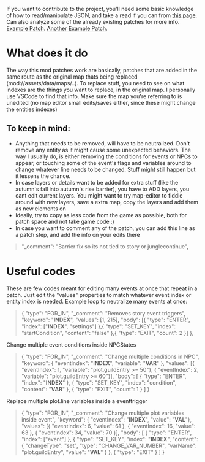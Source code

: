 If you want to contribute to the project, you'll need some basic knowledge of how to read/manipulate JSON, and take a read if you can from [this page](https://wiki.c2dl.info/Patching#Patch_Steps). Can also analyze some of the already existing patches for more info. 
[Example Patch](https://github.com/buanjautista/cc-open-world/blob/main/assets/data/maps/forest/path-10-hidden.json.patch). 
[Another Example Patch](https://github.com/buanjautista/cc-open-world/blob/main/assets/data/maps/jungle/dng/dng-crossing.json.patch).


# What does it do
The way this mod patches work are basically, patches that are added in the same route as the original map thats being replaced (mod://assets/data/maps/..). 
To replace stuff, you need to see on what indexes are the things you want to replace, in the original map. I personally use VSCode to find that info. Make sure the map you're referring to is unedited (no map editor small edits/saves either, since these might change the entities indexes)

## To keep in mind:
- Anything that needs to be removed, will have to be neutralized. Don't remove any entity as it might cause some unexpected behaviors. The way I usually do, is either removing the conditions for events or NPCs to appear, or touching some of the event's flags and variables around to change whatever line needs to be changed. Stuff might still happen but it lessens the chance.
- In case layers or details want to be added for extra stuff (like the autumn's fall into autumn's rise barrier), you have to ADD layers, you cant edit current layers. You might want to try map-editor to fiddle around with new layers, save a extra map, copy the layers and add them as new elements on
- Ideally, try to copy as less code from the game as possible, both for patch space and not take game code :)
- In case you want to comment any of the patch, you can add this line as a patch step, and add the info on your edits there
> "_comment": "Barrier fix so its not tied to story or junglecontinue",



# Useful codes
These are few codes meant for editing many events at once that repeat in a patch. Just edit the "values" properties to match whatever event index or entity index is needed.
Example loop to neutralize many events at once:
>{
        "type": "FOR_IN",
        "_comment": "Removes story event triggers",
        "keyword": "__INDEX__",
        "values": [1, 215],
        "body": [{ "type": "ENTER", "index": ["__INDEX__",  "settings"] },{ "type": "SET_KEY", "index": "startCondition", "content": "false" },{ "type": "EXIT", "count": 2 }]
>},

Change multiple event conditions inside NPCStates
>{
    "type": "FOR_IN",
    "_comment": "Change multiple conditions in NPC",
    "keyword": { "eventIndex": "__INDEX__", "variable": "__VAR__" },
    "values": [{ "eventIndex": 1, "variable": "plot.guildEntry >= 50"}, { "eventIndex": 2, "variable": "plot.guildEntry >= 60"}],
    "body": [ { "type": "ENTER", "index": "__INDEX__" }, { "type": "SET_KEY", "index": "condition", "content": "__VAR__" }, { "type": "EXIT", "count": 1 } ]
>}

Replace multiple plot.line variables inside a eventtrigger
>{
	"type": "FOR_IN",
	"_comment": "Change multiple plot variables inside event",
	"keyword": { "eventIndex": "__INDEX__", "value": "__VAL__"},
	"values": [{ "eventIndex": 6, "value": 61 }, { "eventIndex": 16, "value": 63 }, { "eventIndex": 34, "value": 70 }],
	"body": [
        { "type": "ENTER", "index": ["event"] }, { "type": "SET_KEY", "index": "__INDEX__", "content": { "changeType": "set", "type": "CHANGE_VAR_NUMBER", "varName": "plot.guildEntry", "value": "__VAL__" } }, { "type": "EXIT" }
	]
>}
